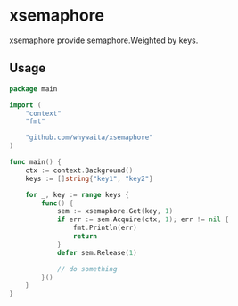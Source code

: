 # xsemaphore

xsemaphore provide semaphore.Weighted by keys.

## Usage

```go
package main

import (
	"context"
	"fmt"

	"github.com/whywaita/xsemaphore"
)

func main() {
	ctx := context.Background()
	keys := []string{"key1", "key2"}

	for _, key := range keys {
		func() {
			sem := xsemaphore.Get(key, 1)
			if err := sem.Acquire(ctx, 1); err != nil {
				fmt.Println(err)
				return
			}
			defer sem.Release(1)

			// do something
		}()
	}
}
```